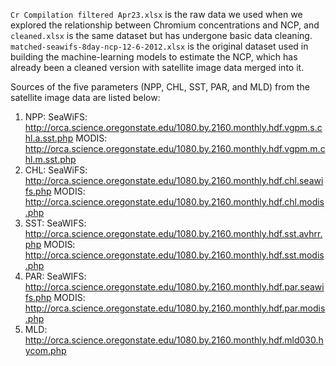 `Cr Compilation filtered Apr23.xlsx` is the raw data we used when we explored the relationship between Chromium concentrations and NCP, and `cleaned.xlsx` is the same dataset but has undergone basic data cleaning. `matched-seawifs-8day-ncp-12-6-2012.xlsx` is the original dataset used in building the machine-learning models to estimate the NCP, which has already been a cleaned version with satellite image data merged into it.

Sources of the five parameters (NPP, CHL, SST, PAR, and MLD) from the satellite image data are listed below:

1. NPP:
SeaWiFS: http://orca.science.oregonstate.edu/1080.by.2160.monthly.hdf.vgpm.s.chl.a.sst.php
MODIS: http://orca.science.oregonstate.edu/1080.by.2160.monthly.hdf.vgpm.m.chl.m.sst.php
2. CHL:
SeaWiFS: http://orca.science.oregonstate.edu/1080.by.2160.monthly.hdf.chl.seawifs.php 
MODIS: http://orca.science.oregonstate.edu/1080.by.2160.monthly.hdf.chl.modis.php
3. SST:
SeaWIFS: http://orca.science.oregonstate.edu/1080.by.2160.monthly.hdf.sst.avhrr.php 
MODIS: http://orca.science.oregonstate.edu/1080.by.2160.monthly.hdf.sst.modis.php 
4. PAR:
SeaWIFS: http://orca.science.oregonstate.edu/1080.by.2160.monthly.hdf.par.seawifs.php 
MODIS: http://orca.science.oregonstate.edu/1080.by.2160.monthly.hdf.par.modis.php 
5. MLD:
http://orca.science.oregonstate.edu/1080.by.2160.monthly.hdf.mld030.hycom.php
